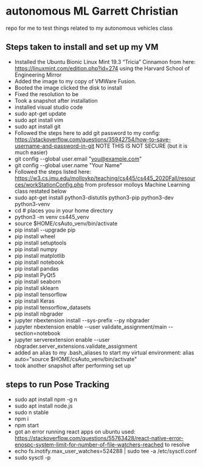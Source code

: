# autonomous ML Garrett Christian
repo for me to test things related to my autonomous vehicles class

## Steps taken to install and set up my VM
- Installed the Ubuntu Bionic Linux Mint 19.3 “Tricia” Cinnamon from here: https://linuxmint.com/edition.php?id=274 using the Harvard School of Engineering Mirror
- Added the image to my copy of VMWare Fusion.
- Booted the image clicked the disk to install
- Fixed the resolution to be
- Took a snapshot after installation
- installed visual studio code
- sudo apt-get update
- sudo apt install vim
- sudo apt install git
- Followed the steps here to add git password to my config: https://stackoverflow.com/questions/35942754/how-to-save-username-and-password-in-git NOTE THIS IS NOT SECURE (but it is much easier)
- git config --global user.email "you@example.com"
- git config --global user.name "Your Name"
- Followed the steps listed here: https://w3.cs.jmu.edu/molloykp/teaching/cs445/cs445_2020Fall/resources/workStationConfig.php from professor molloys Machine Learning class restated below
- sudo apt-get install python3-distutils python3-pip python3-dev python3-venv
- cd # places you in your home directory
- python3 -m venv cs445_venv
- source $HOME/csAuto_venv/bin/activate
- pip install --upgrade pip
- pip install wheel
- pip install setuptools
- pip install numpy
- pip install matplotlib
- pip install notebook
- pip install pandas
- pip install PyQt5
- pip install seaborn
- pip install sklearn
- pip install tensorflow
- pip install Keras
- pip install tensorflow_datasets
- pip install nbgrader
- jupyter nbextension install --sys-prefix --py nbgrader
- jupyter nbextension enable --user validate_assignment/main --section=notebook
- jupyter serverextension enable --user nbgrader.server_extensions.validate_assignment
- added an alias to my .bash_aliases to start my virtual environment: alias auto="source $HOME/csAuto_venv/bin/activate"
- took another snapshot after performing set up

## steps to run Pose Tracking
- sudo apt install npm -g n
- sudo apt install node.js 
- sudo n stable
- npm i
- npm start
- got an error running react apps on ubuntu used: https://stackoverflow.com/questions/55763428/react-native-error-enospc-system-limit-for-number-of-file-watchers-reached to resolve
- echo fs.inotify.max_user_watches=524288 | sudo tee -a /etc/sysctl.conf
- sudo sysctl -p